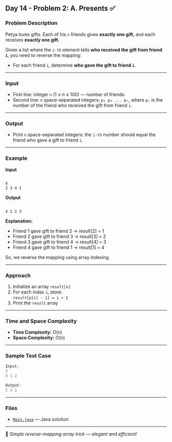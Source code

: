 ## Day 14 - Problem 2: A. Presents ✅

### Problem Description

Petya loves gifts. Each of his `n` friends gives **exactly one gift**, and each receives **exactly one gift**.

Given a list where the `i-th` element tells **who received the gift from friend `i`**, you need to reverse the mapping:
- For each friend `i`, determine **who gave the gift to friend `i`**.

---

### Input

- First line: integer `n` (1 ≤ n ≤ 100) — number of friends.
- Second line: `n` space-separated integers: `p₁ p₂ ... pₙ`, where `pᵢ` is the number of the friend who received the gift from friend `i`.

---

### Output

- Print `n` space-separated integers: the `i-th` number should equal the friend who gave a gift to friend `i`.

---

### Example

**Input**
```

4
2 3 4 1

```

**Output**
```

4 1 2 3

````

**Explanation:**

- Friend 1 gave gift to friend 2 → result[2] = 1
- Friend 2 gave gift to friend 3 → result[3] = 2
- Friend 3 gave gift to friend 4 → result[4] = 3
- Friend 4 gave gift to friend 1 → result[1] = 4

So, we reverse the mapping using array indexing.

---

### Approach

1. Initialize an array `result[n]`
2. For each index `i`, store:  
   `result[p[i] - 1] = i + 1`
3. Print the `result` array

---

### Time and Space Complexity

- **Time Complexity:** O(n)
- **Space Complexity:** O(n)

---

### Sample Test Case

```java
Input:
3
3 1 2

Output:
2 3 1
````

---

### Files

* [`Main.java`](Main.java) — Java solution

---

🎁 *Simple reverse-mapping array trick — elegant and efficient!*